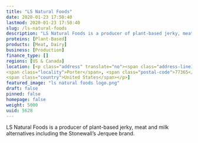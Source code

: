 ```yaml
---
title: "LS Natural Foods"
date: 2020-01-23 17:50:40
lastmod: 2020-01-23 17:50:40
slug: /ls-natural-foods
description: "LS Natural Foods is a producer of plant-based jerky, meat and milk alternatives including the Stonewall’s Jerquee brand."
proteins: [Plant-Based]
products: [Meat, Dairy]
business: [Production]
finance_type: []
regions: [US & Canada]
location: [<p class="address" translate="no"><span class="address-line1">Eastex Freeway Service Road</span><br>
<span class="locality">Porter</span>, <span class="postal-code">77365</span><br>
<span class="country">United States</span></p>]
featured_image: "ls natural foods logo.png"
draft: false
pinned: false
homepage: false
weight: 5000
uuid: 5628
---
```

<p>LS Natural Foods is a producer of plant-based jerky, meat and milk alternatives including the Stonewall’s Jerquee brand.</p>
